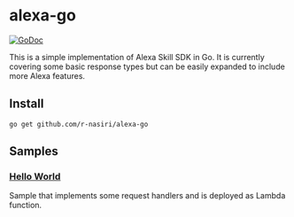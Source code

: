 # alexa-go

[![GoDoc](https://godoc.org/github.com/r-nasiri/alexa-go?status.svg)](https://godoc.org/github.com/r-nasiri/alexa-go)

This is a simple implementation of Alexa Skill SDK in Go. It is currently covering some basic response types but can be easily expanded to include more Alexa features.

## Install

```console
go get github.com/r-nasiri/alexa-go
```
## 




## Samples

### [Hello World](https://github.com/r-nasiri/alexa-go/tree/master/examples/hello-world)
Sample that implements some request handlers and is deployed as Lambda function.
